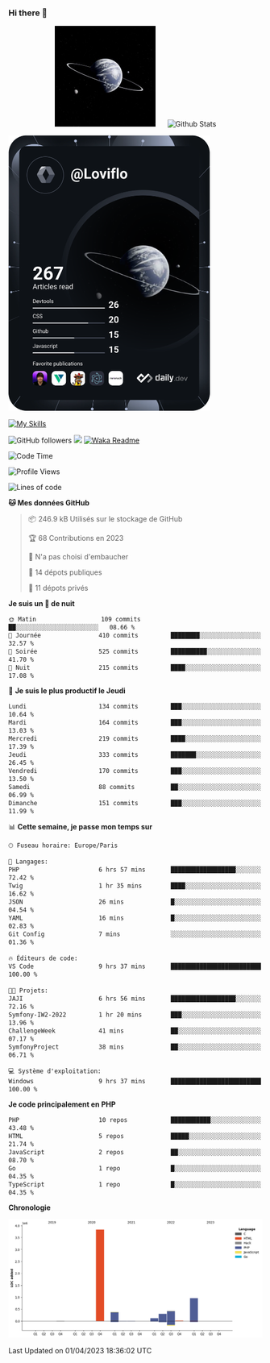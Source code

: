 ### Hi there 👋

<p align="center">
  <img src="https://github.com/Loviflo/Loviflo/blob/main/img/portrait.jpg" alt="Loviflo" height="200" style="margin-right: 20px"/>
  <img src="https://github-readme-stats.vercel.app/api?username=Loviflo&show_icons=true&theme=graywhite" alt="Github Stats" />
</p>

<a href="https://app.daily.dev/loviflo"><img src="https://github.com/loviflo/loviflo/blob/main/devcard.svg" width="400" alt="Loviflo's Dev Card"/></a>


[![My Skills](https://skillicons.dev/icons?i=php,laravel,symfony,mysql,js,ts,html,css,sass,angular,docker,webpack,vscode,figma,git,github,gitlab)](https://skillicons.dev)


![GitHub followers](https://img.shields.io/github/followers/Loviflo?label=Follow&style=social)
![](https://visitor-badge.glitch.me/badge?page_id=Loviflo.Loviflo)
[![Waka Readme](https://github.com/Loviflo/Loviflo/actions/workflows/update-stats.yml/badge.svg)](https://github.com/Loviflo/Loviflo/actions/workflows/update-stats.yml)

<!--START_SECTION:waka-->
![Code Time](http://img.shields.io/badge/Code%20Time-1%2C074%20hrs%2023%20mins-blue)

![Profile Views](http://img.shields.io/badge/Vues%20du%20profil-0-blue)

![Lines of code](https://img.shields.io/badge/Depuis%20Hello%20World%2C%20j%27ai%20%C3%A9crit-6.0%20million%20Lignes%20de%20code-blue)

**🐱 Mes données GitHub** 

> 📦 246.9 kB Utilisés sur le stockage de GitHub 
 > 
> 🏆 68 Contributions en 2023
 > 
> 🚫 N'a pas choisi d'embaucher
 > 
> 📜 14 dépots publiques 
 > 
> 🔑 11 dépots privés 
 > 
**Je suis un 🦉 de nuit** 

```text
🌞 Matin                  109 commits         ██░░░░░░░░░░░░░░░░░░░░░░░   08.66 % 
🌆 Journée                410 commits         ████████░░░░░░░░░░░░░░░░░   32.57 % 
🌃 Soirée                 525 commits         ██████████░░░░░░░░░░░░░░░   41.70 % 
🌙 Nuit                   215 commits         ████░░░░░░░░░░░░░░░░░░░░░   17.08 % 
```
📅 **Je suis le plus productif le Jeudi** 

```text
Lundi                    134 commits         ███░░░░░░░░░░░░░░░░░░░░░░   10.64 % 
Mardi                    164 commits         ███░░░░░░░░░░░░░░░░░░░░░░   13.03 % 
Mercredi                 219 commits         ████░░░░░░░░░░░░░░░░░░░░░   17.39 % 
Jeudi                    333 commits         ███████░░░░░░░░░░░░░░░░░░   26.45 % 
Vendredi                 170 commits         ███░░░░░░░░░░░░░░░░░░░░░░   13.50 % 
Samedi                   88 commits          ██░░░░░░░░░░░░░░░░░░░░░░░   06.99 % 
Dimanche                 151 commits         ███░░░░░░░░░░░░░░░░░░░░░░   11.99 % 
```


📊 **Cette semaine, je passe mon temps sur** 

```text
🕑︎ Fuseau horaire: Europe/Paris

💬 Langages: 
PHP                      6 hrs 57 mins       ██████████████████░░░░░░░   72.42 % 
Twig                     1 hr 35 mins        ████░░░░░░░░░░░░░░░░░░░░░   16.62 % 
JSON                     26 mins             █░░░░░░░░░░░░░░░░░░░░░░░░   04.54 % 
YAML                     16 mins             █░░░░░░░░░░░░░░░░░░░░░░░░   02.83 % 
Git Config               7 mins              ░░░░░░░░░░░░░░░░░░░░░░░░░   01.36 % 

🔥 Éditeurs de code: 
VS Code                  9 hrs 37 mins       █████████████████████████   100.00 % 

🐱‍💻 Projets: 
JAJI                     6 hrs 56 mins       ██████████████████░░░░░░░   72.16 % 
Symfony-IW2-2022         1 hr 20 mins        ███░░░░░░░░░░░░░░░░░░░░░░   13.96 % 
ChallengeWeek            41 mins             ██░░░░░░░░░░░░░░░░░░░░░░░   07.17 % 
SymfonyProject           38 mins             ██░░░░░░░░░░░░░░░░░░░░░░░   06.71 % 

💻 Système d'exploitation: 
Windows                  9 hrs 37 mins       █████████████████████████   100.00 % 
```

**Je code principalement en PHP** 

```text
PHP                      10 repos            ███████████░░░░░░░░░░░░░░   43.48 % 
HTML                     5 repos             █████░░░░░░░░░░░░░░░░░░░░   21.74 % 
JavaScript               2 repos             ██░░░░░░░░░░░░░░░░░░░░░░░   08.70 % 
Go                       1 repo              █░░░░░░░░░░░░░░░░░░░░░░░░   04.35 % 
TypeScript               1 repo              █░░░░░░░░░░░░░░░░░░░░░░░░   04.35 % 
```



**Chronologie**

![Lines of Code chart](https://raw.githubusercontent.com/Loviflo/Loviflo/main/assets/bar_graph.png)


 Last Updated on 01/04/2023 18:36:02 UTC
<!--END_SECTION:waka-->
